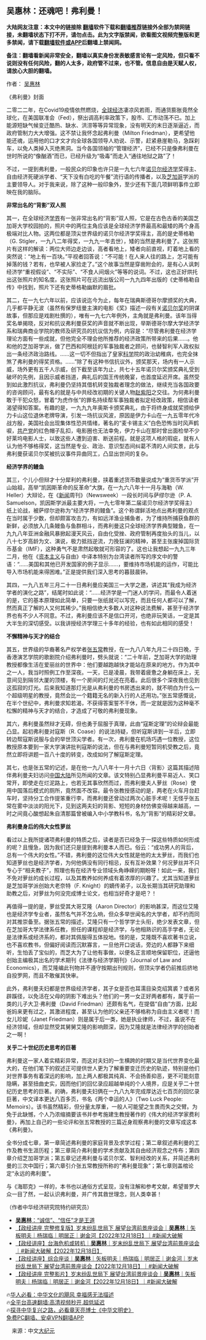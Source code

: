  <!-- 面包屑导航 --> <h2>吴惠林：还魂吧！弗利曼！</h2> <p class="notice"><b>大陆网友注意：本文中的链接除 <a href="https://github.com/bannedbook/fanqiang" >翻墙</a>软件下载和<a href="https://github.com/killgcd/justmysocks/blob/master/README.md">翻墙推荐</a>链接外全部为禁网链接，未翻墙状态下打不开，请勿点击。此为文字版禁闻，欲看图文视频完整版和更多禁闻，请下载<a href="https://github.com/bannedbook/fanqiang">翻墙软件或APP</a>后翻墙上禁闻网。</p><p>备注：翻墙看新闻非常安全，翻墙以真实身份发表敏感言论有一定风险，但只看不说则没有任何风险，翻的人太多，政府管不过来，也不管。信息自由是天赋人权，请放心大胆的翻墙。</b></p>  <div class="entry"> <p>作者： <a href="https://www.bannedbook.org/bnews/tag/%e5%90%b4%e6%83%a0%e6%9e%97/" class="st_tag internal_tag" rel="tag" title="标签 吴惠林 下的日志">吴惠林</a></p> <p id="conimg">《弗利曼》封面</p> <p>二零二二年，在Covid19疫情依然燃烧，<a href="https://www.bannedbook.org/bnews/tag/%E5%85%A8%E7%90%83%E7%BB%8F%E6%B5%8E/" class="st_tag internal_tag" rel="tag" title="标签 全球经济 下的日志">全球经济</a>凄凉风若雨，而通货膨胀竟然全球化，在美国联准会（Fed），祭出调高利率政策下，股市、汇市动荡不已。加上能源短缺气候变迁酷热、缺水、洪涝等等异常现象，没有明天的末日逐渐逼近，而政府管制力大大增强。这不禁让我怀念起弗利曼（Milton Friedman），更希望他能还魂，运用他的口才文才向全球各国领导人劝说、示警，赶紧悬崖勒马，急踩刹车，以免人类掉入灭绝黑洞。当今各国领袖的“管理经济”，已经不只是像弗利曼在世时所说的“像酗酒”而已，已经升级为“吸毒”而走入“通往地狱之路”了！</p> <p>不过，一提到弗利曼，一般民众的印象也许只是一九七六年<a href="https://www.bannedbook.org/bnews/tag/%e8%af%ba%e8%b4%9d%e5%b0%94/" class="st_tag internal_tag" rel="tag" title="标签 诺贝尔 下的日志">诺贝尔</a><a href="https://www.bannedbook.org/bnews/tag/%E7%BB%8F%E6%B5%8E%E5%AD%A6/" class="st_tag internal_tag" rel="tag" title="标签 经济学 下的日志">经济学</a>奖得主、自由经济死硬派学者、“天下没有白吃的午餐”流行语的传播者，以及<a href="https://www.bannedbook.org/bnews/tag/%e8%8a%9d%e5%8a%a0%e5%93%a5/" class="st_tag internal_tag" rel="tag" title="标签 芝加哥 下的日志">芝加哥</a>学派的主要领导人。对于我来说，除了这种一般印象外，至少还有下面几项鲜明事件立即映在我的脑际。</p> <p><strong>非常出名的“背影”双人照</strong></p> <p>其一，在全球经济<a href="https://www.bannedbook.org/bnews/tag/%E5%AD%A6%E7%95%8C/" class="st_tag internal_tag" rel="tag" title="标签 学界 下的日志">学界</a>有一张非常出名的“背影”双人照，它是在古色古香的美国芝加哥大学校园拍的，照片中的两位主角应该是全球经济学界最高和最矮的两个身高极端对比人物。这两位都是顶尖世界级的诺贝尔经济学奖得主，高的是史蒂格勒（G. Stigler，一九八二年得奖，一九九一年去世），矮的当然是弗利曼了。这张照片有这样的解读：两位大师边走边谈，高者看地上，矮者向前直视，盯着地上看的突然说：“地上有一百块。”平视者回答说：“不可能！在人来人往的路上，怎可能有掉落的钱？若有，也早被人家捡走了。”这个故事当然是穿凿附会的，是有心人讽刺经济学“重视假设”、“不实际”、“不食人间烟火”等等的说词。不过，这也正好烘托出这张照片的知名度。这张照片可在远流出版公司一九九四年出版的《史蒂格勒自传》中找到，照片下还有史蒂格勒幽默的眉批。</p>  <p>其二，在一九七六年以前，应该说迄今为止，每年在瑞典斯德哥尔摩颁奖的大典，几乎都平静无波（虽然有保罗纽曼主演的电影《奖》描述一段有关<a href="https://www.bannedbook.org/bnews/tag/%e8%af%ba%e8%b4%9d%e5%b0%94%e5%a5%96/" class="st_tag internal_tag" rel="tag" title="标签 诺贝尔奖 下的日志">诺贝尔奖</a>的阴谋故事，但那应是戏剧杜撰的），唯有一九七六年例外，主角就是弗利曼。该年当得奖名单揭晓，反对和抗议弗利曼获奖的声音就不断出现，举斯德哥尔摩大学经济学系和瑞典商业学院的教师及研究员的抗议信为例，内容是：“尽管弗利曼在经济学理论方面有一些成就，但他完全不理会他所推荐的经济政策所带来的后果……。他和他的芝加哥学派，做了巴西和阿根廷的军事独裁者之顾问，也替智利军人政权拟出一条经济政治路线。……这一切不但指出了皇家<span class='wp_keywordlink'><a href="https://www.bannedbook.org/forum11/topic309.html" title="禁片：“科学”的棍子" target="_blank">科学</a></span>院的政治幼稚病，也完全抹煞了弗利曼的得奖资格。……”除了有这种书信抗议外，颁奖那天，场内有一人示威，场外更有五千人示威，创下截至该年为止，共七十五年诺贝尔奖颁奖典礼受到破坏的先例，且因示威者挡道，典礼后的国王传统晚宴，也首度延迟开席。虽然受到如此激烈抗议，弗利曼仍坚持其借机转变独裁者理念的做法，继续充当各国政要的咨询顾问，最有名的就是与中共经改初期的关键人物<span class='wp_keywordlink'><a href="https://www.bannedbook.org/forum2/topic93.html" title="《改革历程-赵紫阳回忆录》" target="_blank">赵紫阳</a></span>之交往。为何弗利曼敢于干犯众怒，冒着“为虎作伥”的罪名持续帮军事独裁者拟定经改政策，相信读者渴望得知答案。有趣的是，一九九九年奥斯卡颁奖典礼，由于将终身成就奖颁给伊力卡山这位退休老牌导演，引发一场抗议风波，原因是伊力卡山在一九五零年代冷战方殷，美国社会出现集体性恐共情绪，著名的“麦卡锡主义”白色恐怖当时风声鹤唳，<a href="https://www.bannedbook.org/bnews/tag/%e5%85%b1%e4%ba%a7%e5%85%9a/" class="st_tag internal_tag" rel="tag" title="标签 共产党 下的日志">共产党</a>的红色帽子乱扣，电影圈也无法幸免，伊力卡山在那时曾出面检举不少好莱坞电影人士，以致这些人遭到迫害、断送前程。就是这项人格的瑕疵，就有人认为他不够格得奖，这当然是专业、政治、意识型态间纠葛不清的人间实景，此与弗利曼获诺贝尔奖被抗议事件异曲同工，凸显出世间的复杂。</p> <p><strong>经济学界的鳗鱼</strong></p> <p>其三，个儿小但辩才十分犀利的弗利曼，挟着重述货币数量说成为“重货币学派”开山始祖，高举“凯因斯革命的反革命”大旗，在一九六八年十一月与海勒（W. Heller）大辩论，在《<span class='wp_keywordlink_affiliate'><a href="https://www.bannedbook.org/" title="新闻">新闻</a></span>周刊》（Newsweek）一段长时间与萨缪尔逊（P. A. Samuelson，凯因斯学派最主要大将，一九七零年第二届诺贝尔经济学奖得主）纸上论战，被萨缪尔逊称为“经济学界的鳗鱼”。这个称谓鲜活地点出弗利曼的观点在当时属于少数，但却颇富攻击力，有如远洋渔业捕鱼者，为了维持所捕获鱼群的新鲜，必须放入几条鳗鱼与鱼群相斗，而弗利曼这只全球经济学界典型鳗鱼，在一九九八年亚洲金融风暴掀起漫天风云，自由化受挫、政府管制再度抬头的当儿，以八十七岁高龄为文、演说，极力抵挡逆流，力挽狂澜的精神，甚至主张废掉国际货币基金（IMF），这种勇气不是肃然起敬就可形容的了。这也让我想起一九九三年二月，他在《<span class='wp_keywordlink'><a href="https://www.bannedbook.org/forum2/topic920.html" title="资本主义与自由" target="_blank">资本主义</a></span>与自由》中译本特别为台湾读者所写的序文中的警语：“……美国和其他已开发国家的例子显示……，要维持市场机能的运作，可能比导入市场机能来得困难。”正是提供我们深入思考的暮鼓晨钟。</p> <p>其四，一九八五年三月二十一日弗利曼应美国三一大学之邀，讲述其“我成为经济学者的演化之路”，结尾时如此说：“……经济学是一门迷人的学问，而最令人着迷的是，它的基本原理如此简单，只要一张纸就可以写完，而且任何人都可以了解，然而真正了解的人又何其稀少。”我相信绝大多数人对这种说法费解，甚至于经济学界也有不少人不同意。不过，弗利曼应该不是信口开河，也绝非玩笑话，一定是其大半生的深切感受。以我讲授经济学理三十多年的经验，也有如此相同的感受！</p> <p><strong>不懈精神与天才的结合</strong></p> <p>其五，世界级的华裔著名产权学者<a href="https://www.bannedbook.org/bnews/tag/%E5%BC%A0%E4%BA%94%E5%B8%B8/" class="st_tag internal_tag" rel="tag" title="标签 张五常 下的日志">张五常</a>教授，在一九八八年九月二十四日晚，于香港演艺学院的歌剧院介绍弗利曼时，劈头就说：“二十年前，芝加哥大学的助理教授都像生活在爱丽丝的世界中：他们要越跑越快才能站在原来的地方。作为其中之一人，我当时照例工作至深夜。一天，已是凌晨，我带着疲惫之身躺在床上，无意间见到隔邻大厦的顶楼，有一个房间的灯光还在亮着。此后很多个深夜我也见到这孤寂的灯光。后来我知道那灯光是从弗利曼的书房透出来的，就不明白为什么一个超级明星的教授，竟然会比一个籍籍无名的新入行的人还用功。”张五常感慨说，在半个世纪中，弗利曼求知若渴，不获得答案誓不干休，而一定就是因为这种毫不松懈的精神与天才的结合，才造成了可敬的弗利曼现象。</p>  <p>其六，弗利曼虽然辩才无碍，但也勇于屈服于真理，此由“寇斯定理”的论辩会最能凸显。起初弗利曼对寇斯（R. Coase）的说法持疑，但听寇斯讲到一半后，立即转边帮寇斯说服与会的举世顶尖学者。有一次，弗利曼在机场巧遇一位教授，这位教授原本要到一家大学演讲批判寇斯的说法，但在与弗利曼短暂同机受教之后，竟然立即将讲题一百八十度的转变，改成如何了解寇斯定理。</p> <p>其七，也是张五常的记述，是在他一九八八年十一月十六日〈背影〉这篇其描述陪伴弗利曼夫妇访问<span class='wp_keywordlink_affiliate'><a href="https://www.bannedbook.org/" title="中国" target="_blank">中国</a></span><span class='wp_keywordlink_affiliate'><a href="https://www.bannedbook.org/" title="大陆" target="_blank">大陆</a></span>所见所闻的文章。该文特别凸显弗利曼平易近人、笑口常开，即使走在烂泥路上，也若无其事欣然而过，而弗利曼夫人萝丝（Rose）使用中国落后模式的厕所，竟然面不改容。最令张教授感动的是，两老在火车月台赶车时，坚持分工合作提笨重行李，而弗利曼还曾动过两次心脏手术呢！无怪乎张五常在雾中淡淡的阳光下，见到这两夫妇的背影、短短的身材仿佛变得越来越高，一时之间竟心酸想起朱自清那篇曾被编入中小学教科书，名为“背影”的精彩好文章。</p> <p><strong>弗利曼身后的伟大女性萝丝</strong></p> <p>看过以上我所提诸项弗利曼的特质之后，读者是否已经急于一探这些特质如何形成的呢？且慢急，因为我们还只是提到弗利曼本人而已。俗云：“成功男人的背后，总有一个伟大的女性。”不错，弗利曼的这位伟大女性就是他的太太萝丝，而我们也知道萝丝也是经济学者，为何他俩没有同行相忌，反有互补效果？何况萝丝并不只专心于“相夫教子”，照理也有在经济专业领域头角峥嵘的期盼呀！如此一来，我们不免对萝丝的成长过程，以及其教养如何养成有着浓厚的兴趣了。尤其当知道萝丝是芝加哥学派创始大老奈特（F. Knight）的嫡传弟子，以及长期当其研究助理和助教之后，对萝丝为何没完成博士论文，也相当好奇才是吧？！</p> <p>再值得一提的是，萝丝受其大哥艾隆（Aaron Director）的影响甚深，而这位艾隆也是经济学专业者，虽然名气并不怎么响，但众多举世闻名的大学者，却不约而同对其推崇备至。据张五常的描述，艾隆只有一个哲学学士头衔，绝少发表文章，但在芝加哥大学法律系任教，担任的课程却是经济学，与他相熟识的高手学者，无论是法律系或经济系的，都对其佩服得五体投地。怪的是，艾隆既不喜欢著书立说，也不喜欢教书，但偏好阅读而沉默寡言，一旦他开口说话，旁边的人都静下来细听，生怕丢了宝似的，而芝大为了让他有事做，以便名正言顺地保留职位，还逼他创始主编极其出名的学术期刊《法律与经济学期刊》（Journal of Law and Economics），而艾隆编此刊物并不遵守按期出刊规则，但顶尖学者仍前推后挤地自投罗网，而且不敢催其快审。</p> <p>此外，弗利曼夫妇都是世界级经济学者，其子女是否也耳濡目染克绍箕裘？或者另辟蹊径，以免活在父母的阴影下难出头？他们的一男一女正好两者都有，属于前一类的儿子大卫‧弗利曼（David Friedman）还颇有名气，在提倡“自由”方面，比起爸妈来更有过之，其激进程度，甚至认为他的父亲还不够格称为自由主义者呢！而女儿珍妮（Janet Friedman）则是属于后一类，她是执业律师，不过，虽说不在经济领域，但却显然受其舅舅艾隆的影响颇深，因为艾隆就是法律经济学的创始者之一啊！</p>  <p><strong>关乎二十世纪历史思考的巨著</strong></p> <p>弗利曼这一家人着实精彩异常，而这对夫妇的一生横跨的时期又是当代世界变化最大的，在他们笔下的叙述正可提供世人更为了解重要变迁历史的轨迹，特别是他们对世界事务有着深远的影响，加上两人都极其纯真、不会扬善抑恶，更不可能刻意隐瞒，甚至扭曲史实，因而他们的回忆录应超越单纯的个人境界，应是关乎二十世纪历史思考的巨著。的确，弗利曼夫妇俩在一九八九年完成厚达近七百页的回忆录巨著，中文译本更达八百多页，书名《两个幸运的人》（Two Luck People: Memoirs）。该书虽然精彩，但分量太厚重，一般人可能望之生畏而失之交臂。为免于此缺憾，个人乃浓缩摘要该书并参考施建生教授著作的《伟大的经济学家费利曼》，再加上自己的一些论评和张五常教授的三篇近身观察弗利曼的文章写成这本《弗利曼》。</p> <p>全书分成七章，第一章简述弗利曼的家庭背景及求学过程；第二章叙述弗利曼的工作及教书生涯历程；第三章简介弗利曼的学术贡献及其自由经济观念之传布；第四章介绍芝加哥学派；第五章记述弗利曼与诺贝尔奖、智利经改的关系，并简述弗利曼的三次中国行；第六章引介张五常教授所称的“弗利曼现象”；第七章则盖棺论定“永远的弗利曼”。</p> <p>与《海耶克》一样的，本书也以通俗方式呈现，没有注解和参考文献，希望普罗大众一目了然，一起认识弗利曼，并广传其救世理念，则人类幸甚！</p> <p>（作者中华经济研究院特约研究员）</p> <!--<div id="taboola-mid-1"></div>--><ul class='op-related-articles' title='相关阅读'> <li><a href='https://www.bannedbook.org/bnews/comments/20230111/1834816.html' target='_blank'><b>吴惠林</b>：“诚信”、“信任”才是王道</a></li> <li><a href='https://www.bannedbook.org/bnews/bannedvideo/20221230/1830117.html' target='_blank'>【政经讲座 完整修复版】岁末纷乱世局下 展望台湾前景座谈会｜<b>吴惠林</b>｜矢板明夫｜杨瑞临｜明居正｜谢金河【2022年12月18日】｜#新闻大破解</a></li> <li><a href='https://www.bannedbook.org/bnews/bannedvideo/20221228/1829213.html' target='_blank'>【政经讲座】台海危机或转机｜<b>吴惠林</b>｜岁末纷乱世局下 展望台湾前景座谈会｜#新闻大破解【2022年12月18日】</a></li> <li><a href='https://www.bannedbook.org/bnews/sohnews/20221227/1828685.html' target='_blank'>【政经讲座】综合座谈｜<b>吴惠林</b>｜矢板明夫｜杨瑞临｜明居正｜谢金河｜岁末纷乱世局下 展望台湾前景座谈会【2022年12月18日】｜#新闻大破解</a></li> <li><a href='https://www.bannedbook.org/bnews/sohnews/20221223/1827202.html' target='_blank'>【政经讲座 完整影片】岁末纷乱世局下 展望台湾前景座谈会｜<b>吴惠林</b>｜矢板明夫｜杨瑞临｜明居正｜谢金河【2022年12月18日】｜#新闻大破解</a></li> </ul> <p class="texttj"> 🔥<a href="https://www.bannedbook.org/bnews/comments/20220220/1694796.html" target="_blank">华人必看：中华文化的飓风 幸福感无法描述</a><br/> 🔥<a href="https://github.com/bannedbook/fanqiang/wiki/V2ray%E6%9C%BA%E5%9C%BA" target="_blank">全平台高速翻墙:高清视频秒开,超低延迟</a><br/> 🔥<a href="https://www.bannedbook.org/bnews/comments/20220808/1768773.html" target="_blank">探寻中华复兴之路，必看章天亮博士《中华文明史》</a><br/> <a href="https://github.com/bannedbook/fanqiang/wiki/%E7%A6%81%E9%97%BB%E7%BD%91%E5%AE%89%E5%8D%93%E7%BF%BB%E5%A2%99%E6%96%B0%E9%97%BBAPP" target="_blank">免费PC翻墙、安卓VPN翻墙APP</a><br/> </p> <p class="src-info">　来源：中文<span class='wp_keywordlink_affiliate'><a href="http://www.epochtimes.com/" title="大纪元" target="_blank">大纪元</a></span> </p><a name='sharetosocial'></a> <div style="margin-bottom:5px;padding-bottom:5px;clear:both"> <div id="archive-pix-1" class="banner-ads"> <!-- AuctionX Display platform tag START --> <div id="27602x728x90x621x_ADSLOT1" clicktrack="%%CLICK_URL_ESC%%"></div>  <!-- AuctionX Display platform tag END --> </div> <div id="archive-pix-2" class="banner-ads"> <!-- AuctionX Display platform tag START --> <div id="27556x300x250x621x_ADSLOT1" clicktrack="%%CLICK_URL_ESC%%" style="margin:0 auto;text-align:center"></div>  <!-- AuctionX Display platform tag END --> </div> </div>  <div id="archive-pix-1" class="banner-ads"> <!-- AuctionX Display platform tag START --> <div id="27603x728x90x621x_ADSLOT1" clicktrack="%%CLICK_URL_ESC%%"></div>  <!-- AuctionX Display platform tag END --> </div> </div><!--END ENTRY--> 